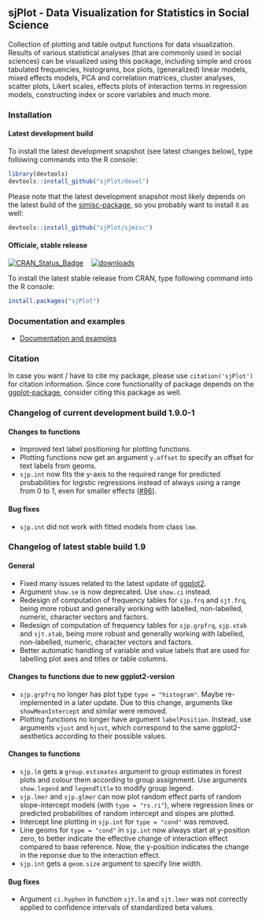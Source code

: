 sjPlot - Data Visualization for Statistics in Social Science
------------------------------------------------------------------------------
Collection of plotting and table output functions for data visualization. Results of various statistical analyses (that are commonly used in social sciences) can be visualized using this package, including simple and cross tabulated frequencies, histograms, box plots, (generalized) linear models, mixed effects models, PCA and correlation matrices, cluster analyses, scatter plots, Likert scales, effects plots of interaction terms in regression models, constructing index or score variables and much more.


### Installation

#### Latest development build

To install the latest development snapshot (see latest changes below), type following commands into the R console:

```r
library(devtools)
devtools::install_github("sjPlot/devel")
```

Please note that the latest development snapshot most likely depends on the latest build of the [sjmisc-package](https://github.com/sjPlot/sjmisc), so you probably want to install it as well:

```r
devtools::install_github("sjPlot/sjmisc")
```

#### Officiale, stable release
[![CRAN_Status_Badge](http://www.r-pkg.org/badges/version/sjPlot)](http://cran.r-project.org/package=sjPlot) 
&#160;&#160;
[![downloads](http://cranlogs.r-pkg.org/badges/sjPlot)](http://cranlogs.r-pkg.org/)

To install the latest stable release from CRAN, type following command into the R console:

```r
install.packages("sjPlot")
```

### Documentation and examples

- [Documentation and examples](http://www.strengejacke.de/sjPlot/)


### Citation

In case you want / have to cite my package, please use `citation('sjPlot')` for citation information. Since core functionality of package depends on the [ggplot-package](http://cran.r-project.org/package=ggplot2), consider citing this package as well.


### Changelog of current development build 1.9.0-1

#### Changes to functions
* Improved text label positioning for plotting functions.
* Plotting functions now get an argument `y.offset` to specify an offset for text labels from geoms.
* `sjp.int` now fits the y-axis to the required range for predicted probabilities for logistic regressions instead of always using a range from 0 to 1, even for smaller effects ([#86](https://github.com/sjPlot/devel/issues/86)).

#### Bug fixes
* `sjp.int` did not work with fitted models from class `lme`.


### Changelog of latest stable build 1.9

#### General
* Fixed many issues related to the latest update of [ggplot2](https://cran.r-project.org/package=ggplot2).
* Argument `show.se` is now deprecated. Use `show.ci` instead.
* Redesign of computation of frequency tables for `sjp.frq` and `sjt.frq`, being more robust and generally working with labelled, non-labelled, numeric, character vectors and factors.
* Redesign of computation of frequency tables for `sjp.grpfrq`, `sjp.xtab` and `sjt.xtab`, being more robust and generally working with labelled, non-labelled, numeric, character vectors and factors.
* Better automatic handling of variable and value labels that are used for labelling plot axes and titles or table columns.

#### Changes to functions due to new ggplot2-version
* `sjp.grpfrq` no longer has plot type `type = "histogram"`. Maybe re-implemented in a later update. Due to this change, arguments like `showMeanIntercept` and similar were removed.
* Plotting functions no longer have argument `labelPosition`. Instead, use arguments `vjust` and `hjust`, which correspond to the same ggplot2-aesthetics according to their possible values.


#### Changes to functions
* `sjp.lm` gets a `group.estimates` argument to group estimates in forest plots and colour them according to group assignment. Use arguments `show.legend` and `legendTitle` to modify group legend.
* `sjp.lmer` and `sjp.glmer` can now plot random effect parts of random slope-intercept models (with `type = "rs.ri"`), where regression lines or predicted probabilities of random intercept and slopes are plotted.
* Intercept line plotting in `sjp.int` for `type = "cond"` was removed.
* Line geoms for `type = "cond"` in `sjp.int` now always start at y-position zero, to better indicate the effective change of interaction effect compared to base reference. Now, the y-position indicates the change in the reponse due to the interaction effect.
* `sjp.int` gets a `geom.size` argument to specify line width.

#### Bug fixes
* Argument `ci.hyphen` in function `sjt.lm` and `sjt.lmer` was not correctly applied to confidence intervals of standardized beta values.